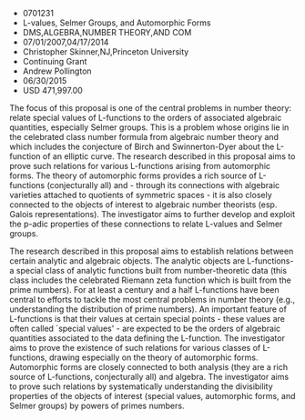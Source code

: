 
* 0701231
* L-values, Selmer Groups, and Automorphic Forms
* DMS,ALGEBRA,NUMBER THEORY,AND COM
* 07/01/2007,04/17/2014
* Christopher Skinner,NJ,Princeton University
* Continuing Grant
* Andrew Pollington
* 06/30/2015
* USD 471,997.00

The focus of this proposal is one of the central problems in number theory:
relate special values of L-functions to the orders of associated algebraic
quantities, especially Selmer groups. This is a problem whose origins lie in the
celebrated class number formula from algebraic number theory and which includes
the conjecture of Birch and Swinnerton-Dyer about the L-function of an elliptic
curve. The research described in this proposal aims to prove such relations for
various L-functions arising from automorphic forms. The theory of automorphic
forms provides a rich source of L-functions (conjecturally all) and - through
its connections with algebraic varieties attached to quotients of symmetric
spaces - it is also closely connected to the objects of interest to algebraic
number theorists (esp. Galois representations). The investigator aims to further
develop and exploit the p-adic properties of these connections to relate
L-values and Selmer groups.

The research described in this proposal aims to establish relations between
certain analytic and algebraic objects. The analytic objects are L-functions- a
special class of analytic functions built from number-theoretic data (this class
includes the celebrated Riemann zeta function which is built from the prime
numbers). For at least a century and a half L-functions have been central to
efforts to tackle the most central problems in number theory (e.g.,
understanding the distribution of prime numbers). An important feature of
L-functions is that their values at certain special points - these values are
often called `special values' - are expected to be the orders of algebraic
quantities associated to the data defining the L-function. The investigator aims
to prove the existence of such relations for various classes of L-functions,
drawing especially on the theory of automorphic forms. Automorphic forms are
closely connected to both analysis (they are a rich source of L-functions,
conjecturally all) and algebra. The investigator aims to prove such relations by
systematically understanding the divisibility properties of the objects of
interest (special values, automorphic forms, and Selmer groups) by powers of
primes numbers.


